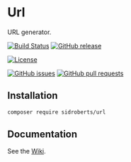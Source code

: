 # Url

URL generator.

[![Build Status](https://img.shields.io/travis/SidRoberts/url/2.0.x.svg?style=for-the-badge)](https://travis-ci.org/SidRoberts/url)
[![GitHub release](https://img.shields.io/github/release/SidRoberts/url.svg?style=for-the-badge)]()

[![License](https://img.shields.io/github/license/SidRoberts/url.svg?style=for-the-badge)]()

[![GitHub issues](https://img.shields.io/github/issues-raw/SidRoberts/url.svg?style=for-the-badge)]()
[![GitHub pull requests](https://img.shields.io/github/issues-pr-raw/SidRoberts/url.svg?style=for-the-badge)]()



## Installation

```bash
composer require sidroberts/url
```



## Documentation

See the [Wiki](https://github.com/SidRoberts/url/wiki).
